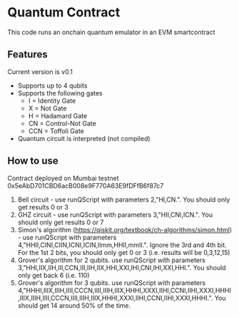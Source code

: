 # Quantum Contract

This code runs an onchain quantum emulator in an EVM smartcontract


## Features

Current version is v0.1
* Supports up to 4 qubits
* Supports the following gates
  - I = Identity Gate
  - X = Not Gate
  - H = Hadamard Gate
  - CN = Control-Not Gate
  - CCN = Toffoli Gate
* Quantum circuit is interpreted (not compiled)

## How to use

Contract deployed on Mumbai testnet 0x5eAbD701CBD6acB008e9F770A63E9fDFfB6f87c7
1. Bell circuit - use runQScript with parameters 2,"HI,CN.". You should only get results 0 or 3
2. GHZ circuit - use runQScript with parameters 3,"HII,CNI,ICN.". You should only get results 0 or 7
3. Simon's algorithm (https://qiskit.org/textbook/ch-algorithms/simon.html) - use runQScript with parameters 4,"HHII,CINI,CIIN,ICNI,ICIN,IImm,HHII,mmII.". Ignore the 3rd and 4th bit. For the 1st 2 bits, you should only get 0 or 3 (i.e. results will be 0,3,12,15)
4. Grover's algorithm for 2 qubits. use runQScript with parameters 3,"HHI,IIX,IIH,III,CCN,III,IIH,IIX,HHI,XXI,IHI,CNI,IHI,XXI,HHI.". You should only get back 6 (i.e. 110)
5. Grover's algorithm for 3 qubits. use runQScript with parameters 4,"HHHI,IIIX,IIIH,IIII,CCCN,IIII,IIIH,IIIX,HHHI,XXXI,IIHI,CCNI,IIHI,XXXI,HHHI,IIIX,IIIH,IIII,CCCN,IIII,IIIH,IIIX,HHHI,XXXI,IIHI,CCNI,IIHI,XXXI,HHHI.". You should get 14 around 50% of the time.





